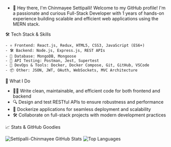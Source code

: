 - 👋 Hey there, I'm Chinmayee Settipalli!
   Welcome to my GitHub profile! I'm a passionate and curious Full-Stack Developer with 1 years of hands-on experience building scalable and efficient web applications using the MERN stack.

🛠️ Tech Stack & Skills

    - ⚛️ Frontend: React.js, Redux, HTML5, CSS3, JavaScript (ES6+)
    - 🛠️ Backend: Node.js, Express.js, REST APIs
    - 💾 Database: MongoDB, Mongoose
    - 🧪 API Testing: Postman, Jest, Supertest
    - 🐳 DevOps & Tools: Docker, Docker Compose, Git, GitHub, VSCode
    - 📦 Other: JSON, JWT, OAuth, WebSockets, MVC Architecture
    
🚀 What I Do

   - 👨‍💻 Write clean, maintainable, and efficient code for both frontend and backend
   - 🔍 Design and test RESTful APIs to ensure robustness and performance
   - 🐳 Dockerize applications for seamless deployment and scalability
   - 🛠️ Collaborate on full-stack projects with modern development practices

📈 Stats & GitHub Goodies

![Settipalli-Chinmayee GitHub Stats](https://github-readme-stats.vercel.app/api?username=yourusername&show_icons=true&theme=radical)
![Top Languages](https://github-readme-stats.vercel.app/api/top-langs/?username=yourusername&layout=compact&theme=radical)
